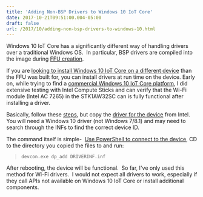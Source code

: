 ```yaml
---
title: 'Adding Non-BSP Drivers to Windows 10 IoT Core'
date: 2017-10-21T09:51:00.004-05:00
draft: false
url: /2017/10/adding-non-bsp-drivers-to-windows-10.html
---
```


Windows 10 IoT Core has a significantly different way of handling drivers over a traditional Windows OS.  In particular, BSP drivers are compiled into the image during [FFU creation](https://docs.microsoft.com/en-us/windows-hardware/manufacture/iot/iot-core-manufacturing-guide).  
  
If you are [looking to install Windows 10 IoT Core on a different device](https://social.msdn.microsoft.com/Forums/en-US/a8ab0a56-f89b-4d1b-a9d2-690c78444ce1/windows-iot-core-on-intel-stick-wifi-trouble?forum=WindowsIoT) than the FFU was built for, you can install drivers at run time on the device. Early on, while trying to find a [commercial Windows 10 IoT Core platform](http://nowmicroplayers.com/Embedded/MP%2Fiotplayer), I did extensive testing with Intel Compute Sticks and can verify that the Wi-Fi module (Intel AC 7265) in the STK1AW32SC can is fully functional after installing a driver.  
  
Basically, follow these [steps](https://developer.microsoft.com/en-us/windows/iot/samples/driverlab3), but copy the [driver for the device](https://www.intel.com/content/www/us/en/support/articles/000017246/network-and-i-o/wireless-networking.html) from Intel.  You will need a Windows 10 driver (not Windows 7/8.1) and may need to search through the INFs to find the correct device ID.  
  
The command itself is simple-  [Use PowerShell to connect to the device](https://docs.microsoft.com/en-us/windows/iot-core/connect-your-device/powershell), CD to the directory you copied the files to and run:  

> ```
> devcon.exe dp_add DRIVERINF.inf 
> ```

After rebooting, the device will be functional.  So far, I've only used this method for Wi-Fi drivers.  I would not expect all drivers to work, especially if they call APIs not available on Windows 10 IoT Core or install additional components.